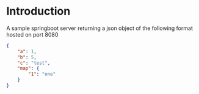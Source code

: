 # Introduction

A sample springboot server returning a json object of the following format hosted on port 8080

```json
{
    "a": 1,
    "b": 5,
    "c": "test",
    "map": {
        "1": "one"
    }
}
```
